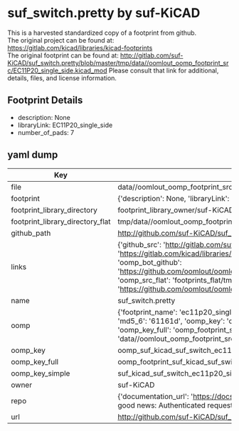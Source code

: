 # suf_switch.pretty by suf-KiCAD  
This is a harvested standardized copy of a footprint from github.  
The original project can be found at:  
https://gitlab.com/kicad/libraries/kicad-footprints  
The original footprint can be found at:
http://gitlab.com/suf-KiCAD/suf_switch.pretty/blob/master/tmp/data//oomlout_oomp_footprint_src/EC11P20_single_side.kicad_mod
Please consult that link for additional, details, files, and license information.  
## Footprint Details
* description: None  
* libraryLink: EC11P20_single_side  
* number_of_pads: 7  
## yaml dump  
| Key | Value |  
| --- | --- |  
| file | data//oomlout_oomp_footprint_src/suf_switch.pretty/EC11P20_single_side.kicad_mod |  
| footprint | {'description': None, 'libraryLink': 'EC11P20_single_side', 'number_of_pads': 7} |  
| footprint_library_directory | footprint_library_owner/suf-KiCAD_suf_switch.pretty |  
| footprint_library_directory_flat | tmp/data//oomlout_oomp_footprint_src/footprints_flat/suf_kicad_suf_switch_ec11p20_single_side/working |  
| github_path | http://github.com/suf-KiCAD/suf_switch.pretty/blob/master/tmp/data//oomlout_oomp_footprint_src/EC11P20_single_side.kicad_mod |  
| links | {'github_src': 'http://gitlab.com/suf-KiCAD/suf_switch.pretty/blob/master/tmp/data//oomlout_oomp_footprint_src/EC11P20_single_side.kicad_mod', 'github_src_repo': 'https://gitlab.com/kicad/libraries/kicad-footprints', 'oomp_bot': 'tmp/data//oomlout_oomp_footprint_src/footprints/suf_kicad_suf_switch_ec11p20_single_side/working', 'oomp_bot_github': 'https://github.com/oomlout/oomlout_oomp_footprint_bot/tree/main/tmp/data//oomlout_oomp_footprint_src/footprints/suf_kicad_suf_switch_ec11p20_single_side/working', 'oomp_src_flat': 'footprints_flat/tmp/data//oomlout_oomp_footprint_src/footprints_flat/suf_kicad_suf_switch_ec11p20_single_side/working', 'oomp_src_flat_github': 'https://github.com/oomlout/oomlout_oomp_footprint_src/tree/main/tmp/data//oomlout_oomp_footprint_src/footprints_flat/suf_kicad_suf_switch_ec11p20_single_side/working'} |  
| name | suf_switch.pretty |  
| oomp | {'footprint_name': 'ec11p20_single_side', 'library_name': 'suf_switch', 'md5': '61161db7e9711cc1085e18b76495e71d', 'md5_10': '61161db7e9', 'md5_5': '61161', 'md5_6': '61161d', 'oomp_key': 'oomp_suf_kicad_suf_switch_ec11p20_single_side', 'oomp_key_extra': 'oomp_footprint_suf_kicad_suf_switch_ec11p20_single_side', 'oomp_key_full': 'oomp_footprint_suf_kicad_suf_switch_ec11p20_single_side_61161d', 'oomp_key_simple': 'suf_kicad_suf_switch_ec11p20_single_side', 'original_filename': 'data//oomlout_oomp_footprint_src/suf_switch.pretty/EC11P20_single_side.kicad_mod', 'owner_name': 'suf_kicad'} |  
| oomp_key | oomp_suf_kicad_suf_switch_ec11p20_single_side |  
| oomp_key_full | oomp_footprint_suf_kicad_suf_switch_ec11p20_single_side |  
| oomp_key_simple | suf_kicad_suf_switch_ec11p20_single_side |  
| owner | suf-KiCAD |  
| repo | {'documentation_url': 'https://docs.github.com/rest/overview/resources-in-the-rest-api#rate-limiting', 'message': "API rate limit exceeded for 84.66.142.224. (But here's the good news: Authenticated requests get a higher rate limit. Check out the documentation for more details.)"} |  
| url | http://github.com/suf-KiCAD/suf_switch.pretty |  

